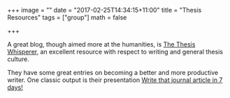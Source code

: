 +++
image = ""
date = "2017-02-25T14:34:15+11:00"
title = "Thesis Resources"
tags = ["group"]
math = false

+++

A great blog, though aimed more at the humanities, is [The Thesis Whisperer,](https://thesiswhisperer.com/) 
an excellent resource with respect to writing and general thesis culture.

They have some great entries on becoming a better and more productive writer.  One classic output
is their presentation [Write that journal article in 7 days!](https://docs.google.com/presentation/d/1ZsY680ToDwh3m7ShaVvvNSx4JrPpMUB9jQkvoXQWmVk/edit#slide=id.p)

